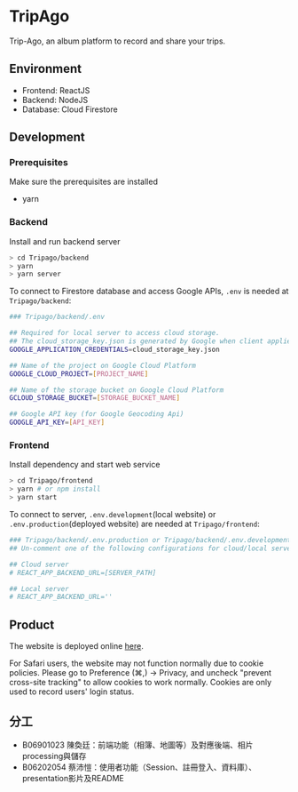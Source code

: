 # TripAgo

Trip-Ago, an album platform to record and share your trips.

## Environment

+ Frontend: ReactJS
+ Backend: NodeJS
+ Database: Cloud Firestore

## Development

### Prerequisites

Make sure the prerequisites are installed

+ yarn

### Backend

Install and run backend server
```bash
> cd Tripago/backend
> yarn
> yarn server
```
To connect to Firestore database and access Google APIs, ```.env``` is needed at ```Tripago/backend```:

``` bash
### Tripago/backend/.env

## Required for local server to access cloud storage.
## The cloud_storage_key.json is generated by Google when client applies for an access to cloud storage
GOOGLE_APPLICATION_CREDENTIALS=cloud_storage_key.json

## Name of the project on Google Cloud Platform
GOOGLE_CLOUD_PROJECT=[PROJECT_NAME]

## Name of the storage bucket on Google Cloud Platform
GCLOUD_STORAGE_BUCKET=[STORAGE_BUCKET_NAME]

## Google API key (for Google Geocoding Api)
GOOGLE_API_KEY=[API_KEY]
```

### Frontend

Install dependency and start web service

```bash
> cd Tripago/frontend
> yarn # or npm install
> yarn start
```

To connect to server, ```.env.development```(local website) or ```.env.production```(deployed website) are needed at ```Tripago/frontend```:

``` bash
### Tripago/backend/.env.production or Tripago/backend/.env.development
## Un-comment one of the following configurations for cloud/local server.

## Cloud server
# REACT_APP_BACKEND_URL=[SERVER_PATH] 

## Local server
# REACT_APP_BACKEND_URL=''
```
## Product
The website is deployed online [here](https://dingyiyi0226.github.io/tripago).

For Safari users, the website may not function normally due to cookie policies. Please go to Preference (⌘,) -> Privacy, and uncheck "prevent cross-site tracking" to allow cookies to work normally. Cookies are only used to record users' login status.

## 分工
- B06901023 陳奐廷：前端功能（相簿、地圖等）及對應後端、相片processing與儲存
- B06202054 蔡沛愷：使用者功能（Session、註冊登入、資料庫）、presentation影片及README
